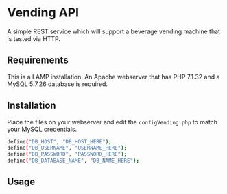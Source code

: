 # Vending API

A simple REST service which will support a beverage vending machine that is tested via HTTP.

## Requirements

This is a LAMP installation. An Apache webserver that has PHP 7.1.32 and a MySQL 5.7.26 database is required. 

## Installation

Place the files on your webserver and edit the ```configVending.php``` to match your MySQL credentials.

```bash
define("DB_HOST", "DB_HOST_HERE");
define("DB_USERNAME", "USERNAME_HERE");
define("DB_PASSWORD", "PASSWORD_HERE");
define("DB_DATABASE_NAME", "DB_NAME_HERE");
```
## Usage

